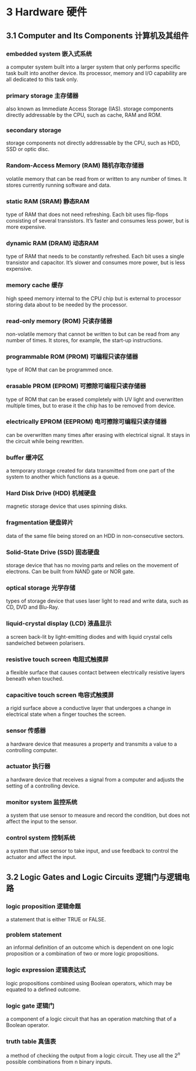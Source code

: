 # 3 Hardware 硬件

## 3.1 Computer and Its Components 计算机及其组件

### embedded system 嵌入式系统

a computer system built into a larger system that only performs specific task
built into another device. Its processor, memory and I/O capability are all
dedicated to this task only.

### primary storage 主存储器

also known as Immediate Access Storage (IAS). storage components directly
addressable by the CPU, such as cache, RAM and ROM.

### secondary storage

storage components not directly addressable by the CPU, such as HDD, SSD or
optic disc.

### Random-Access Memory (RAM) 随机存取存储器

volatile memory that can be read from or written to any number of times.
It stores currently running software and data.

### static RAM (SRAM) 静态RAM

type of RAM that does not need refreshing.  Each bit uses flip-flops
consisting of several transistors.  It’s faster and consumes less power, but
is more expensive.

### dynamic RAM (DRAM) 动态RAM

type of RAM that needs to be constantly refreshed.  Each bit uses a single
transistor and capacitor.  It’s slower and consumes more power, but is less
expensive.

### memory cache 缓存

high speed memory internal to the CPU chip but is external to processor storing
data about to be needed by the processor.

### read-only memory (ROM) 只读存储器

non-volatile memory that cannot be written to but can be read from any number
of times. It stores, for example, the start-up instructions.

### programmable ROM (PROM) 可编程只读存储器

type of ROM that can be programmed once.

### erasable PROM (EPROM) 可擦除可编程只读存储器

type of ROM that can be erased completely with UV light and overwritten
multiple times, but to erase it the chip has to be removed from device.

### electrically EPROM (EEPROM) 电可擦除可编程只读存储器

can be overwritten many times after erasing with electrical signal. It stays in
the circuit while being rewritten.

### buffer 缓冲区

a temporary storage created for data transmitted from one part of the system to
another which functions as a queue.

### Hard Disk Drive (HDD) 机械硬盘

magnetic storage device that uses spinning disks.

### fragmentation 硬盘碎片

data of the same file being stored on an HDD in non-consecutive sectors.

### Solid-State Drive (SSD) 固态硬盘

storage device that has no moving parts and relies on the movement of electrons.
Can be built from NAND gate or NOR gate.

### optical storage 光学存储

types of storage device that uses laser light to read and write data, such as
CD, DVD and Blu-Ray.

### liquid-crystal display (LCD) 液晶显示

a screen back-lit by light-emitting diodes and with liquid crystal cells
sandwiched between polarisers.

### resistive touch screen 电阻式触摸屏

a flexible surface that causes contact between electrically resistive layers
beneath when touched.

### capacitive touch screen 电容式触摸屏

a rigid surface above a conductive layer that undergoes a change in electrical
state when a finger touches the screen.

### sensor 传感器

a hardware device that measures a property and transmits a value to a
controlling computer.

### actuator 执行器

a hardware device that receives a signal from a computer and adjusts the setting
of a controlling device.

### monitor system 监控系统

a system that use sensor to measure and record the condition, but does not
affect the input to the sensor.

### control system 控制系统

a system that use sensor to take input, and use feedback to control the actuator
and affect the input.

## 3.2 Logic Gates and Logic Circuits 逻辑门与逻辑电路

### logic proposition 逻辑命题

a statement that is either TRUE or FALSE.

### problem statement

an informal definition of an outcome which is dependent on one logic proposition
or a combination of two or more logic propositions.

### logic expression 逻辑表达式

logic propositions combined using Boolean operators, which may be equated to a
defined outcome.

### logic gate 逻辑门

a component of a logic circuit that has an operation matching that of a Boolean
operator.

### truth table 真值表

a method of checking the output from a logic circuit. They use all the $2^n$
possible combinations from n binary inputs.
